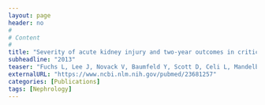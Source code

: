 ```yaml
---
layout: page
header: no
#
# Content
#
title: "Severity of acute kidney injury and two-year outcomes in critically ill patients."
subheadline: "2013"
teaser: "Fuchs L, Lee J, Novack V, Baumfeld Y, Scott D, Celi L, Mandelbaum T, Howell M, Talmor D."
externalURL: "https://www.ncbi.nlm.nih.gov/pubmed/23681257"
categories: [Publications]
tags: [Nephrology]
---
```

